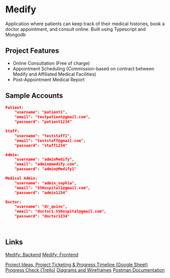 # Medify
Application where patients can keep track of their medical histories, book a doctor appointment, and consult online. Built using Typescript and Mongodb

## Project Features
- Online Consultation (Free of charge)
- Appointment Scheduling (Commission-based on contract between Medify and Affiliated Medical Facilities)
- Post-Appointment Medical Report 
  
## Sample Accounts
```JSON
Patient:
    "username": "patient1",
    "email": "testpatient@gmail.com",
    "password": "patient1234"
```
```JSON
Staff:
    "username": "teststaff1",
    "email": "teststaff@gmail.com",
    "password": "staff1234"
```
```JSON
Admin:
    "username": "adminMedify",
    "email": "admin@medify.com",
    "password": "admin@Medify1"
```
```JSON
Medical Admin:
    "username": "admin_sophia",
    "email": "SSHospital1@gmail.com",
    "password": "admin1234"
```
```JSON
Doctor:
    "username": "dr_quinn",
    "email": "doctor1.SSHospital@gmail.com",
    "password": "doctor1234"
```
<br>

## Links
<a href="https://medify-uzic.onrender.com">Medify: Backend</a>
<a href="https://medify-prod.netlify.app">Medify: Frontend</a>

<a href="https://docs.google.com/spreadsheets/d/1Rs6snm-nbOfYt00FW2GibdNm9bIOVbbXbR2goG1dm3w/edit?usp=sharing">Project Ideas, Project Ticketing & Progress Timeline (Google Sheet)</a>
<a href="https://trello.com/invite/b/0JEkgHAD/ATTI343fb8f3b724de68d979c9878abd05dd80E307E1/my-trello-board">Progress Check (Trello)</a>
<a href="https://whimsical.com/wireframes-KosWUGqEVTzBua53irMM6a">Diagrams and Wireframes</a>
<a href="https://documenter.getpostman.com/view/29093953/2s9Ykkei6w">Postman Documentation</a>


